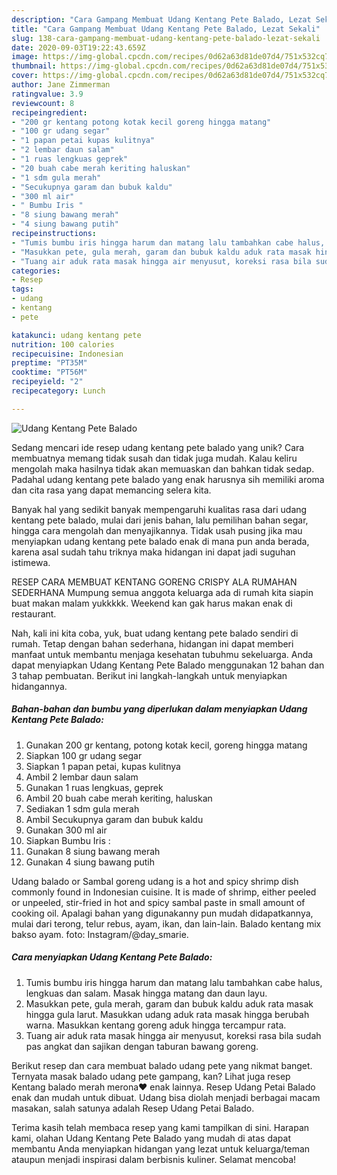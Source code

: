 ```yaml
---
description: "Cara Gampang Membuat Udang Kentang Pete Balado, Lezat Sekali"
title: "Cara Gampang Membuat Udang Kentang Pete Balado, Lezat Sekali"
slug: 138-cara-gampang-membuat-udang-kentang-pete-balado-lezat-sekali
date: 2020-09-03T19:22:43.659Z
image: https://img-global.cpcdn.com/recipes/0d62a63d81de07d4/751x532cq70/udang-kentang-pete-balado-foto-resep-utama.jpg
thumbnail: https://img-global.cpcdn.com/recipes/0d62a63d81de07d4/751x532cq70/udang-kentang-pete-balado-foto-resep-utama.jpg
cover: https://img-global.cpcdn.com/recipes/0d62a63d81de07d4/751x532cq70/udang-kentang-pete-balado-foto-resep-utama.jpg
author: Jane Zimmerman
ratingvalue: 3.9
reviewcount: 8
recipeingredient:
- "200 gr kentang potong kotak kecil goreng hingga matang"
- "100 gr udang segar"
- "1 papan petai kupas kulitnya"
- "2 lembar daun salam"
- "1 ruas lengkuas geprek"
- "20 buah cabe merah keriting haluskan"
- "1 sdm gula merah"
- "Secukupnya garam dan bubuk kaldu"
- "300 ml air"
- " Bumbu Iris "
- "8 siung bawang merah"
- "4 siung bawang putih"
recipeinstructions:
- "Tumis bumbu iris hingga harum dan matang lalu tambahkan cabe halus, lengkuas dan salam. Masak hingga matang dan daun layu."
- "Masukkan pete, gula merah, garam dan bubuk kaldu aduk rata masak hingga gula larut. Masukkan udang aduk rata masak hingga berubah warna. Masukkan kentang goreng aduk hingga tercampur rata."
- "Tuang air aduk rata masak hingga air menyusut, koreksi rasa bila sudah pas angkat dan sajikan dengan taburan bawang goreng."
categories:
- Resep
tags:
- udang
- kentang
- pete

katakunci: udang kentang pete 
nutrition: 100 calories
recipecuisine: Indonesian
preptime: "PT35M"
cooktime: "PT56M"
recipeyield: "2"
recipecategory: Lunch

---
```



![Udang Kentang Pete Balado](https://img-global.cpcdn.com/recipes/0d62a63d81de07d4/751x532cq70/udang-kentang-pete-balado-foto-resep-utama.jpg)

Sedang mencari ide resep udang kentang pete balado yang unik? Cara membuatnya memang tidak susah dan tidak juga mudah. Kalau keliru mengolah maka hasilnya tidak akan memuaskan dan bahkan tidak sedap. Padahal udang kentang pete balado yang enak harusnya sih memiliki aroma dan cita rasa yang dapat memancing selera kita.

Banyak hal yang sedikit banyak mempengaruhi kualitas rasa dari udang kentang pete balado, mulai dari jenis bahan, lalu pemilihan bahan segar, hingga cara mengolah dan menyajikannya. Tidak usah pusing jika mau menyiapkan udang kentang pete balado enak di mana pun anda berada, karena asal sudah tahu triknya maka hidangan ini dapat jadi suguhan istimewa.

RESEP CARA MEMBUAT KENTANG GORENG CRISPY ALA RUMAHAN SEDERHANA Mumpung semua anggota keluarga ada di rumah kita siapin buat makan malam yukkkkk. Weekend kan gak harus makan enak di restaurant.


Nah, kali ini kita coba, yuk, buat udang kentang pete balado sendiri di rumah. Tetap dengan bahan sederhana, hidangan ini dapat memberi manfaat untuk membantu menjaga kesehatan tubuhmu sekeluarga. Anda dapat menyiapkan Udang Kentang Pete Balado menggunakan 12 bahan dan 3 tahap pembuatan. Berikut ini langkah-langkah untuk menyiapkan hidangannya.

<!--inarticleads1-->

##### Bahan-bahan dan bumbu yang diperlukan dalam menyiapkan Udang Kentang Pete Balado:

1. Gunakan 200 gr kentang, potong kotak kecil, goreng hingga matang
1. Siapkan 100 gr udang segar
1. Siapkan 1 papan petai, kupas kulitnya
1. Ambil 2 lembar daun salam
1. Gunakan 1 ruas lengkuas, geprek
1. Ambil 20 buah cabe merah keriting, haluskan
1. Sediakan 1 sdm gula merah
1. Ambil Secukupnya garam dan bubuk kaldu
1. Gunakan 300 ml air
1. Siapkan  Bumbu Iris :
1. Gunakan 8 siung bawang merah
1. Gunakan 4 siung bawang putih


Udang balado or Sambal goreng udang is a hot and spicy shrimp dish commonly found in Indonesian cuisine. It is made of shrimp, either peeled or unpeeled, stir-fried in hot and spicy sambal paste in small amount of cooking oil. Apalagi bahan yang digunakanny pun mudah didapatkannya, mulai dari terong, telur rebus, ayam, ikan, dan lain-lain. Balado kentang mix bakso ayam. foto: Instagram/@day_smarie. 

<!--inarticleads2-->

##### Cara menyiapkan Udang Kentang Pete Balado:

1. Tumis bumbu iris hingga harum dan matang lalu tambahkan cabe halus, lengkuas dan salam. Masak hingga matang dan daun layu.
1. Masukkan pete, gula merah, garam dan bubuk kaldu aduk rata masak hingga gula larut. Masukkan udang aduk rata masak hingga berubah warna. Masukkan kentang goreng aduk hingga tercampur rata.
1. Tuang air aduk rata masak hingga air menyusut, koreksi rasa bila sudah pas angkat dan sajikan dengan taburan bawang goreng.


Berikut resep dan cara membuat balado udang pete yang nikmat banget. Ternyata masak balado udang pete gampang, kan? Lihat juga resep Kentang balado merah merona❤️ enak lainnya. Resep Udang Petai Balado enak dan mudah untuk dibuat. Udang bisa diolah menjadi berbagai macam masakan, salah satunya adalah Resep Udang Petai Balado. 

Terima kasih telah membaca resep yang kami tampilkan di sini. Harapan kami, olahan Udang Kentang Pete Balado yang mudah di atas dapat membantu Anda menyiapkan hidangan yang lezat untuk keluarga/teman ataupun menjadi inspirasi dalam berbisnis kuliner. Selamat mencoba!
